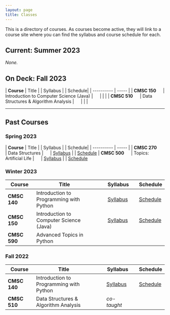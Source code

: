 ```yaml
---
layout: page
title: Classes
---
```


This is a directory of courses. As courses become active, they will link to a course site where you can find the syllabus and course schedule for each.  

## Current: Summer 2023

_None._

## On Deck: Fall 2023

| **Course** | Title  | | Syllabus | | Schedule|
| ---------- | -----  |
| **CMSC 150** &emsp; | Introduction to Computer Science (Java) | &emsp; | | |
| **CMSC 510** &emsp; | Data Structures & Algorithm Analysis | &emsp; | | | 

<hr>

## Past Courses <br>

### Spring 2023

| **Course** | Title  | | Syllabus | | Schedule|
| ---------- | -----  |
| **CMSC 270** &emsp; | Data Structures |  &emsp; | [Syllabus](/CMSC-270-ST-23/syllabus) | | [Schedule](/CMSC-270-ST-23/schedule)
| **CMSC 500** &emsp; | Topics: Artificial Life | &emsp; | [Syllabus](/CMSC-500-ST-23/syllabus) | | [Schedule](/CMSC-500-ST-23/schedule)

### Winter 2023

| **Course** | Title | | Syllabus | | Schedule |
| ---------- | ---------  |-------- | ---------| ----- | -----| 
| **CMSC 140** &emsp; | Introduction to Programming with Python | &emsp; | [Syllabus](/CMSC-140-WT-23/syllabus) | | [Schedule](/CMSC-140-WT-23/schedule)
| **CMSC 150** &emsp; | Introduction to Computer Science (Java) | &emsp; | [Syllabus](/CMSC-150-WT-23/syllabus) | | [Schedule](/CMSC-140-WT-23/schedule)
| **CMSC 590** &emsp; | Advanced Topics in Python | &emsp; | | | 

### Fall 2022

| **Course** | Title | | Syllabus | | Schedule |
| ---------- | ---------  |-------- | ---------| ----- | -----| 
| **CMSC 140** &emsp; | Introduction to Programming with Python | &emsp; | [Syllabus](/CMSC-140-FS-22/syllabus) | | [Schedule](/CMSC-140-FS-22/schedule) |
| **CMSC 510** &emsp; | Data Structures & Algorithm Analysis | &emsp; | _co-taught_ | | 
